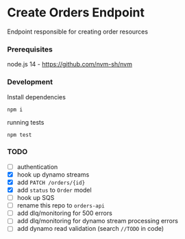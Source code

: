 # Create Orders Endpoint

Endpoint responsible for creating order resources

### Prerequisites

node.js 14 - https://github.com/nvm-sh/nvm

### Development

Install dependencies
```
npm i
```

running tests
```
npm test
```

### TODO

- [ ] authentication
- [x] hook up dynamo streams
- [x] add `PATCH /orders/{id}`
- [x] add `status` to `Order` model
- [ ] hook up SQS
- [ ] rename this repo to `orders-api`
- [ ] add dlq/monitoring for 500 errors
- [ ] add dlq/monitoring for dynamo stream processing errors
- [ ] add dynamo read validation (search `//TODO` in code)
